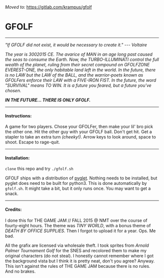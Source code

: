 _Moved to:_ https://gitlab.com/krampus/gfolf


# GFOLF
_______

*"If GFOLF did not exist, it would be necessary to create it."*
                                                 *--- Voltaire*

*The year is 3002015 CE. The avarice of MAN in an age long past
caused the seas to consume the Earth. Now, the TURBO-ILLUMINATI
control the full wealth of the planet, ruling from their secret
compound on GFOLFZONE EVEREST-ONE, the only habitable land left
in the world. In the future, there is no LAW but the LAW of the
BALL, and the warrior-poets known as GFOLFers enforce their LAW
with a FIVE-IRON FIST. In the future, the word "SURVIVAL" means
TO WIN. It is a future you feared, but a future you've chosen.*

***IN THE FUTURE... THERE IS ONLY GFOLF.***

_______________________________________________________________

#### Instructions:

A game for two players. Chose your GFOLFer, then make your lil'
bro pick the other one. Hit the other guy with your GFOLF ball.
Don't get hit. Get a stapler to take an extra turn *(cheeky!)*.
Arrow keys to look around, space to shoot. Escape to rage-quit.

_______________________________________________________________

#### Installation:

`clone` this repo and try `./gfolf.sh`

GFOLF ships with a distribution of
[pyglet](https://bitbucket.org/pyglet/pyglet/wiki/Home).
Nothing needs to be installed, but pyglet does need to be built
for python3. This is done automatically by `gfolf.sh`. It might
take a bit, but it only runs once. You may want to get a snack.

_______________________________________________________________

#### Credits:

I done this for THE GAME JAM // FALL 2015 @ NMT over the course
of fourty-eight hours. The theme was *TINY WORLD*, with a bonus
theme of *DEATH BY OFFICE SUPPLIES*. Then I forgot to upload it
for a year. Ops. Me bad.

All the grafix are licensed via wholesale theft. I took sprites
from *Arnold Palmer Tournament Golf* for the SNES and recolored
them to make my original characters (do not steal).  I honestly
cannot remember where I got the background vista but I think it
is pretty neat, don't you agree? Anyway. This isn't against the
rules of THE GAME JAM because there is no rules. And no brakes.
